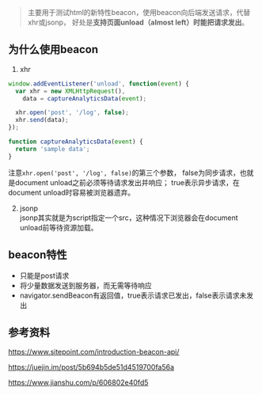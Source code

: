 > 主要用于测试html的新特性beacon，使用beacon向后端发送请求，代替xhr或jsonp，
好处是**支持页面unload（almost left）时能把请求发出**。

## 为什么使用beacon
1. xhr  

```javascript
window.addEventListener('unload', function(event) {
  var xhr = new XMLHttpRequest(),
    data = captureAnalyticsData(event);

  xhr.open('post', '/log', false);
  xhr.send(data);
});

function captureAnalyticsData(event) {
  return 'sample data';
}
```
注意`xhr.open('post', '/log', false)`的第三个参数，
false为同步请求，也就是document unload之前必须等待请求发出并响应；
true表示异步请求，在document unload时容易被浏览器遗弃。

2. jsonp  
jsonp其实就是为script指定一个src，这种情况下浏览器会在document unload前等待资源加载。

## beacon特性
* 只能是post请求
* 将少量数据发送到服务器，而无需等待响应
* navigator.sendBeacon有返回值，true表示请求已发出，false表示请求未发出

## 参考资料
https://www.sitepoint.com/introduction-beacon-api/  

https://juejin.im/post/5b694b5de51d4519700fa56a  

https://www.jianshu.com/p/606802e40fd5
